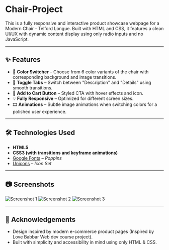 # Chair-Project
This is a fully responsive and interactive product showcase webpage for a Modern Chair - Telford Longue. Built with HTML and CSS, it features a clean UI/UX with dynamic content display using only radio inputs and no JavaScript.

---

## ✨ Features

- 🎨 **Color Switcher** – Choose from 6 color variants of the chair with corresponding background and image transitions.
- 📑 **Toggle Tabs** – Switch between "Description" and "Details" using smooth transitions.
- 🛒 **Add to Cart Button** – Styled CTA with hover effects and icon.
- 💡 **Fully Responsive** – Optimized for different screen sizes.
- 🎞️ **Animations** – Subtle image animations when switching colors for a polished user experience.

---

## 🛠️ Technologies Used

- **HTML5**
- **CSS3 (with transitions and keyframe animations)**
- [Google Fonts](https://fonts.google.com/) – *Poppins*
- [Unicons](https://iconscout.com/unicons) – *Icon Set*

---

## 📷 Screenshots


![Screenshot 1](https://github.com/user-attachments/assets/a78f6de7-26a3-4561-b954-80217d28ac6b)
![Screenshot 2](https://github.com/user-attachments/assets/b677b99b-5ec3-4d74-b296-aed0baa81a94)
![Screenshot 3](https://github.com/user-attachments/assets/b4babcce-2dd8-405b-9bd4-ada24bd66599)

---

## 🙌 Acknowledgements

- Design inspired by modern e-commerce product pages (Inspired by Love Babbar Web dev course project).
- Built with simplicity and accessibility in mind using only HTML & CSS.
